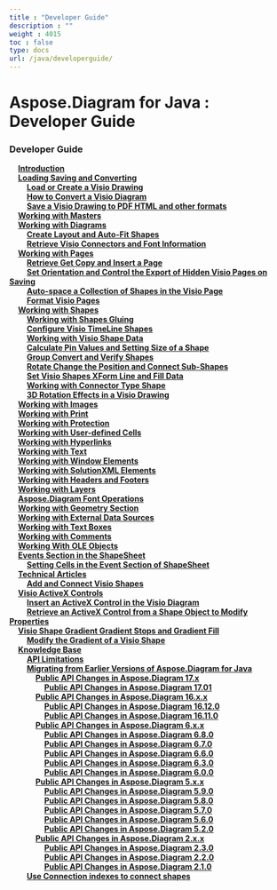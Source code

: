 ```yaml
---
title : "Developer Guide" 
description : "" 
weight : 4015 
toc : false
type: docs
url: /java/developerguide/
---
```


# Aspose.Diagram for Java : Developer Guide


### Developer Guide

&nbsp;&nbsp;&nbsp;&nbsp;[**Introduction**](https://docs2.aspose.com/diagram/java/developerguide/introduction)    
&nbsp;&nbsp;&nbsp;&nbsp;[**Loading Saving and Converting**](https://docs2.aspose.com/diagram/java/developerguide/ld-sv-cvt/)    
&nbsp;&nbsp;&nbsp;&nbsp;&nbsp;&nbsp;&nbsp;&nbsp;[**Load or Create a Visio Drawing**](https://docs2.aspose.com/diagram/java/developerguide/ld-sv-cvt/load+or+create+a+visio+drawing)    
&nbsp;&nbsp;&nbsp;&nbsp;&nbsp;&nbsp;&nbsp;&nbsp;[**How to Convert a Visio Diagram**](https://docs2.aspose.com/diagram/java/developerguide/ld-sv-cvt/how+to+convert+a+visio+diagram)    
&nbsp;&nbsp;&nbsp;&nbsp;&nbsp;&nbsp;&nbsp;&nbsp;[**Save a Visio Drawing to PDF HTML and other formats**](https://docs2.aspose.com/diagram/java/developerguide/ld-sv-cvt/save+a+visio+drawing+to+pdf+html+and+other+formats)    
&nbsp;&nbsp;&nbsp;&nbsp;[**Working with Masters**](https://docs2.aspose.com/diagram/java/developerguide/working+with+masters)    
&nbsp;&nbsp;&nbsp;&nbsp;[**Working with Diagrams**](https://docs2.aspose.com/diagram/java/developerguide/workingwithdiagrams/)    
&nbsp;&nbsp;&nbsp;&nbsp;&nbsp;&nbsp;&nbsp;&nbsp;[**Create Layout and Auto-Fit Shapes**](https://docs2.aspose.com/diagram/java/developerguide/workingwithdiagrams/create+layout+and+auto-fit+shapes)    
&nbsp;&nbsp;&nbsp;&nbsp;&nbsp;&nbsp;&nbsp;&nbsp;[**Retrieve Visio Connectors and Font Information**](https://docs2.aspose.com/diagram/java/developerguide/workingwithdiagrams/retrieve+visio+connectors+and+font+information)    
&nbsp;&nbsp;&nbsp;&nbsp;[**Working with Pages**](https://docs2.aspose.com/diagram/java/developerguide/workingwithpages/)    
&nbsp;&nbsp;&nbsp;&nbsp;&nbsp;&nbsp;&nbsp;&nbsp;[**Retrieve Get Copy and Insert a Page**](https://docs2.aspose.com/diagram/java/developerguide/workingwithpages/retrieve+get+copy+and+insert+a+page)    
&nbsp;&nbsp;&nbsp;&nbsp;&nbsp;&nbsp;&nbsp;&nbsp;[**Set Orientation and Control the Export of Hidden Visio Pages on Saving**](https://docs2.aspose.com/diagram/java/developerguide/workingwithpages/set+orientation+and+control+the+export+of+hidden+visio+pages+on+saving)    
&nbsp;&nbsp;&nbsp;&nbsp;&nbsp;&nbsp;&nbsp;&nbsp;[**Auto-space a Collection of Shapes in the Visio Page**](https://docs2.aspose.com/diagram/java/developerguide/workingwithpages/auto-space+a+collection+of+shapes+in+the+visio+page)    
&nbsp;&nbsp;&nbsp;&nbsp;&nbsp;&nbsp;&nbsp;&nbsp;[**Format Visio Pages**](https://docs2.aspose.com/diagram/java/developerguide/workingwithpages/format+visio+pages)    
&nbsp;&nbsp;&nbsp;&nbsp;[**Working with Shapes**](https://docs2.aspose.com/diagram/java/developerguide/workingwithshapes/)    
&nbsp;&nbsp;&nbsp;&nbsp;&nbsp;&nbsp;&nbsp;&nbsp;[**Working with Shapes Gluing**](https://docs2.aspose.com/diagram/java/developerguide/workingwithshapes/working+with+shapes+gluing)    
&nbsp;&nbsp;&nbsp;&nbsp;&nbsp;&nbsp;&nbsp;&nbsp;[**Configure Visio TimeLine Shapes**](https://docs2.aspose.com/diagram/java/developerguide/workingwithshapes/configure+visio+timeline+shapes)    
&nbsp;&nbsp;&nbsp;&nbsp;&nbsp;&nbsp;&nbsp;&nbsp;[**Working with Visio Shape Data**](https://docs2.aspose.com/diagram/java/developerguide/workingwithshapes/working+with+visio+shape+data)    
&nbsp;&nbsp;&nbsp;&nbsp;&nbsp;&nbsp;&nbsp;&nbsp;[**Calculate Pin Values and Setting Size of a Shape**](https://docs2.aspose.com/diagram/java/developerguide/workingwithshapes/calculate+pin+values+and+setting+size+of+a+shape)    
&nbsp;&nbsp;&nbsp;&nbsp;&nbsp;&nbsp;&nbsp;&nbsp;[**Group Convert and Verify Shapes**](https://docs2.aspose.com/diagram/java/developerguide/workingwithshapes/group+convert+and+verify+shapes)    
&nbsp;&nbsp;&nbsp;&nbsp;&nbsp;&nbsp;&nbsp;&nbsp;[**Rotate Change the Position and Connect Sub-Shapes**](https://docs2.aspose.com/diagram/java/developerguide/workingwithshapes/rotate+change+the+position+and+connect+sub-shapes)    
&nbsp;&nbsp;&nbsp;&nbsp;&nbsp;&nbsp;&nbsp;&nbsp;[**Set Visio Shapes XForm Line and Fill Data**](https://docs2.aspose.com/diagram/java/developerguide/workingwithshapes/set+visio+shapes+xform+line+and+fill+data)    
&nbsp;&nbsp;&nbsp;&nbsp;&nbsp;&nbsp;&nbsp;&nbsp;[**Working with Connector Type Shape**](https://docs2.aspose.com/diagram/java/developerguide/workingwithshapes/working+with+connector+type+shape)    
&nbsp;&nbsp;&nbsp;&nbsp;&nbsp;&nbsp;&nbsp;&nbsp;[**3D Rotation Effects in a Visio Drawing**](https://docs2.aspose.com/diagram/java/developerguide/workingwithshapes/3d+rotation+effects+in+a+visio+drawing)    
&nbsp;&nbsp;&nbsp;&nbsp;[**Working with Images**](https://docs2.aspose.com/diagram/java/developerguide/working+with+images)    
&nbsp;&nbsp;&nbsp;&nbsp;[**Working with Print**](https://docs2.aspose.com/diagram/java/developerguide/working+with+print)    
&nbsp;&nbsp;&nbsp;&nbsp;[**Working with Protection**](https://docs2.aspose.com/diagram/java/developerguide/working+with+protection)    
&nbsp;&nbsp;&nbsp;&nbsp;[**Working with User-defined Cells**](https://docs2.aspose.com/diagram/java/developerguide/working+with+user-defined+cells)    
&nbsp;&nbsp;&nbsp;&nbsp;[**Working with Hyperlinks**](https://docs2.aspose.com/diagram/java/developerguide/working+with+hyperlinks)    
&nbsp;&nbsp;&nbsp;&nbsp;[**Working with Text**](https://docs2.aspose.com/diagram/java/developerguide/working+with+text)    
&nbsp;&nbsp;&nbsp;&nbsp;[**Working with Window Elements**](https://docs2.aspose.com/diagram/java/developerguide/working+with+window+elements)    
&nbsp;&nbsp;&nbsp;&nbsp;[**Working with SolutionXML Elements**](https://docs2.aspose.com/diagram/java/developerguide/working+with+solutionxml+elements)    
&nbsp;&nbsp;&nbsp;&nbsp;[**Working with Headers and Footers**](https://docs2.aspose.com/diagram/java/developerguide/working+with+headers+and+footers)    
&nbsp;&nbsp;&nbsp;&nbsp;[**Working with Layers**](https://docs2.aspose.com/diagram/java/developerguide/working+with+layers)    
&nbsp;&nbsp;&nbsp;&nbsp;[**Aspose.Diagram Font Operations**](https://docs2.aspose.com/diagram/java/developerguide/aspose.diagram+font+operations)    
&nbsp;&nbsp;&nbsp;&nbsp;[**Working with Geometry Section**](https://docs2.aspose.com/diagram/java/developerguide/working+with+geometry+section)    
&nbsp;&nbsp;&nbsp;&nbsp;[**Working with External Data Sources**](https://docs2.aspose.com/diagram/java/developerguide/working+with+external+data+sources)    
&nbsp;&nbsp;&nbsp;&nbsp;[**Working with Text Boxes**](https://docs2.aspose.com/diagram/java/developerguide/working+with+text+boxes)    
&nbsp;&nbsp;&nbsp;&nbsp;[**Working with Comments**](https://docs2.aspose.com/diagram/java/developerguide/working+with+comments)    
&nbsp;&nbsp;&nbsp;&nbsp;[**Working With OLE Objects**](https://docs2.aspose.com/diagram/java/developerguide/working+with+ole+objects)    
&nbsp;&nbsp;&nbsp;&nbsp;[**Events Section in the ShapeSheet**](https://docs2.aspose.com/diagram/java/developerguide/eventsinshapesheet/)    
&nbsp;&nbsp;&nbsp;&nbsp;&nbsp;&nbsp;&nbsp;&nbsp;[**Setting Cells in the Event Section of ShapeSheet**](https://docs2.aspose.com/diagram/java/developerguide/eventsinshapesheet/setting+cells+in+the+event+section+of+shapesheet)    
&nbsp;&nbsp;&nbsp;&nbsp;[**Technical Articles**](https://docs2.aspose.com/diagram/java/developerguide/technicalarticles/)    
&nbsp;&nbsp;&nbsp;&nbsp;&nbsp;&nbsp;&nbsp;&nbsp;[**Add and Connect Visio Shapes**](https://docs2.aspose.com/diagram/java/developerguide/technicalarticles/add+and+connect+visio+shapes)    
&nbsp;&nbsp;&nbsp;&nbsp;[**Visio ActiveX Controls**](https://docs2.aspose.com/diagram/java/developerguide/visioactivexcontrols/)    
&nbsp;&nbsp;&nbsp;&nbsp;&nbsp;&nbsp;&nbsp;&nbsp;[**Insert an ActiveX Control in the Visio Diagram**](https://docs2.aspose.com/diagram/java/developerguide/visioactivexcontrols/insert+an+activex+control+in+the+visio+diagram)    
&nbsp;&nbsp;&nbsp;&nbsp;&nbsp;&nbsp;&nbsp;&nbsp;[**Retrieve an ActiveX Control from a Shape Object to Modify Properties**](https://docs2.aspose.com/diagram/java/developerguide/visioactivexcontrols/retrieve+an+activex+control+from+a+shape+object+to+modify+properties)    
&nbsp;&nbsp;&nbsp;&nbsp;[**Visio Shape Gradient Gradient Stops and Gradient Fill**](https://docs2.aspose.com/diagram/java/developerguide/visioshapegradient/)    
&nbsp;&nbsp;&nbsp;&nbsp;&nbsp;&nbsp;&nbsp;&nbsp;[**Modify the Gradient of a Visio Shape**](https://docs2.aspose.com/diagram/java/developerguide/visioshapegradient/modify+the+gradient+of+a+visio+shape)    
&nbsp;&nbsp;&nbsp;&nbsp;[**Knowledge Base**](https://docs2.aspose.com/diagram/java/developerguide/knowledgebase/)    
&nbsp;&nbsp;&nbsp;&nbsp;&nbsp;&nbsp;&nbsp;&nbsp;[**API Limitations**](https://docs2.aspose.com/diagram/java/developerguide/knowledgebase/api+limitations)    
&nbsp;&nbsp;&nbsp;&nbsp;&nbsp;&nbsp;&nbsp;&nbsp;[**Migrating from Earlier Versions of Aspose.Diagram for Java**](https://docs2.aspose.com/diagram/java/developerguide/knowledgebase/migratingfromearliervs/)    
&nbsp;&nbsp;&nbsp;&nbsp;&nbsp;&nbsp;&nbsp;&nbsp;&nbsp;&nbsp;&nbsp;&nbsp;[**Public API Changes in Aspose.Diagram 17.x**](https://docs2.aspose.com/diagram/java/developerguide/knowledgebase/migratingfromearliervs/changesin17x/)    
&nbsp;&nbsp;&nbsp;&nbsp;&nbsp;&nbsp;&nbsp;&nbsp;&nbsp;&nbsp;&nbsp;&nbsp;&nbsp;&nbsp;&nbsp;&nbsp;[**Public API Changes in Aspose.Diagram 17.01**](https://docs2.aspose.com/diagram/java/developerguide/knowledgebase/migratingfromearliervs/changesin17x/public+api+changes+in+aspose.diagram+17.01)    
&nbsp;&nbsp;&nbsp;&nbsp;&nbsp;&nbsp;&nbsp;&nbsp;&nbsp;&nbsp;&nbsp;&nbsp;[**Public API Changes in Aspose.Diagram 16.x.x**](https://docs2.aspose.com/diagram/java/developerguide/knowledgebase/migratingfromearliervs/changesin16xx/)    
&nbsp;&nbsp;&nbsp;&nbsp;&nbsp;&nbsp;&nbsp;&nbsp;&nbsp;&nbsp;&nbsp;&nbsp;&nbsp;&nbsp;&nbsp;&nbsp;[**Public API Changes in Aspose.Diagram 16.12.0**](https://docs2.aspose.com/diagram/java/developerguide/knowledgebase/migratingfromearliervs/changesin16xx/public+api+changes+in+aspose.diagram+16.12.0)    
&nbsp;&nbsp;&nbsp;&nbsp;&nbsp;&nbsp;&nbsp;&nbsp;&nbsp;&nbsp;&nbsp;&nbsp;&nbsp;&nbsp;&nbsp;&nbsp;[**Public API Changes in Aspose.Diagram 16.11.0**](https://docs2.aspose.com/diagram/java/developerguide/knowledgebase/migratingfromearliervs/changesin16xx/public+api+changes+in+aspose.diagram+16.11.0)    
&nbsp;&nbsp;&nbsp;&nbsp;&nbsp;&nbsp;&nbsp;&nbsp;&nbsp;&nbsp;&nbsp;&nbsp;[**Public API Changes in Aspose.Diagram 6.x.x**](https://docs2.aspose.com/diagram/java/developerguide/knowledgebase/migratingfromearliervs/changesin6xx/)    
&nbsp;&nbsp;&nbsp;&nbsp;&nbsp;&nbsp;&nbsp;&nbsp;&nbsp;&nbsp;&nbsp;&nbsp;&nbsp;&nbsp;&nbsp;&nbsp;[**Public API Changes in Aspose.Diagram 6.8.0**](https://docs2.aspose.com/diagram/java/developerguide/knowledgebase/migratingfromearliervs/changesin6xx/public+api+changes+in+aspose.diagram+6.8.0)    
&nbsp;&nbsp;&nbsp;&nbsp;&nbsp;&nbsp;&nbsp;&nbsp;&nbsp;&nbsp;&nbsp;&nbsp;&nbsp;&nbsp;&nbsp;&nbsp;[**Public API Changes in Aspose.Diagram 6.7.0**](https://docs2.aspose.com/diagram/java/developerguide/knowledgebase/migratingfromearliervs/changesin6xx/public+api+changes+in+aspose.diagram+6.7.0)    
&nbsp;&nbsp;&nbsp;&nbsp;&nbsp;&nbsp;&nbsp;&nbsp;&nbsp;&nbsp;&nbsp;&nbsp;&nbsp;&nbsp;&nbsp;&nbsp;[**Public API Changes in Aspose.Diagram 6.6.0**](https://docs2.aspose.com/diagram/java/developerguide/knowledgebase/migratingfromearliervs/changesin6xx/public+api+changes+in+aspose.diagram+6.6.0)    
&nbsp;&nbsp;&nbsp;&nbsp;&nbsp;&nbsp;&nbsp;&nbsp;&nbsp;&nbsp;&nbsp;&nbsp;&nbsp;&nbsp;&nbsp;&nbsp;[**Public API Changes in Aspose.Diagram 6.3.0**](https://docs2.aspose.com/diagram/java/developerguide/knowledgebase/migratingfromearliervs/changesin6xx/public+api+changes+in+aspose.diagram+6.3.0)    
&nbsp;&nbsp;&nbsp;&nbsp;&nbsp;&nbsp;&nbsp;&nbsp;&nbsp;&nbsp;&nbsp;&nbsp;&nbsp;&nbsp;&nbsp;&nbsp;[**Public API Changes in Aspose.Diagram 6.0.0**](https://docs2.aspose.com/diagram/java/developerguide/knowledgebase/migratingfromearliervs/changesin6xx/public+api+changes+in+aspose.diagram+6.0.0)    
&nbsp;&nbsp;&nbsp;&nbsp;&nbsp;&nbsp;&nbsp;&nbsp;&nbsp;&nbsp;&nbsp;&nbsp;[**Public API Changes in Aspose.Diagram 5.x.x**](https://docs2.aspose.com/diagram/java/developerguide/knowledgebase/migratingfromearliervs/changesin5xx/)    
&nbsp;&nbsp;&nbsp;&nbsp;&nbsp;&nbsp;&nbsp;&nbsp;&nbsp;&nbsp;&nbsp;&nbsp;&nbsp;&nbsp;&nbsp;&nbsp;[**Public API Changes in Aspose.Diagram 5.9.0**](https://docs2.aspose.com/diagram/java/developerguide/knowledgebase/migratingfromearliervs/changesin5xx/public+api+changes+in+aspose.diagram+5.9.0)    
&nbsp;&nbsp;&nbsp;&nbsp;&nbsp;&nbsp;&nbsp;&nbsp;&nbsp;&nbsp;&nbsp;&nbsp;&nbsp;&nbsp;&nbsp;&nbsp;[**Public API Changes in Aspose.Diagram 5.8.0**](https://docs2.aspose.com/diagram/java/developerguide/knowledgebase/migratingfromearliervs/changesin5xx/public+api+changes+in+aspose.diagram+5.8.0)    
&nbsp;&nbsp;&nbsp;&nbsp;&nbsp;&nbsp;&nbsp;&nbsp;&nbsp;&nbsp;&nbsp;&nbsp;&nbsp;&nbsp;&nbsp;&nbsp;[**Public API Changes in Aspose.Diagram 5.7.0**](https://docs2.aspose.com/diagram/java/developerguide/knowledgebase/migratingfromearliervs/changesin5xx/public+api+changes+in+aspose.diagram+5.7.0)    
&nbsp;&nbsp;&nbsp;&nbsp;&nbsp;&nbsp;&nbsp;&nbsp;&nbsp;&nbsp;&nbsp;&nbsp;&nbsp;&nbsp;&nbsp;&nbsp;[**Public API Changes in Aspose.Diagram 5.6.0**](https://docs2.aspose.com/diagram/java/developerguide/knowledgebase/migratingfromearliervs/changesin5xx/public+api+changes+in+aspose.diagram+5.6.0)    
&nbsp;&nbsp;&nbsp;&nbsp;&nbsp;&nbsp;&nbsp;&nbsp;&nbsp;&nbsp;&nbsp;&nbsp;&nbsp;&nbsp;&nbsp;&nbsp;[**Public API Changes in Aspose.Diagram 5.2.0**](https://docs2.aspose.com/diagram/java/developerguide/knowledgebase/migratingfromearliervs/changesin5xx/public+api+changes+in+aspose.diagram+5.2.0)    
&nbsp;&nbsp;&nbsp;&nbsp;&nbsp;&nbsp;&nbsp;&nbsp;&nbsp;&nbsp;&nbsp;&nbsp;[**Public API Changes in Aspose.Diagram 2.x.x**](https://docs2.aspose.com/diagram/java/developerguide/knowledgebase/migratingfromearliervs/changesin2xx/)    
&nbsp;&nbsp;&nbsp;&nbsp;&nbsp;&nbsp;&nbsp;&nbsp;&nbsp;&nbsp;&nbsp;&nbsp;&nbsp;&nbsp;&nbsp;&nbsp;[**Public API Changes in Aspose.Diagram 2.3.0**](https://docs2.aspose.com/diagram/java/developerguide/knowledgebase/migratingfromearliervs/changesin2xx/public+api+changes+in+aspose.diagram+2.3.0)    
&nbsp;&nbsp;&nbsp;&nbsp;&nbsp;&nbsp;&nbsp;&nbsp;&nbsp;&nbsp;&nbsp;&nbsp;&nbsp;&nbsp;&nbsp;&nbsp;[**Public API Changes in Aspose.Diagram 2.2.0**](https://docs2.aspose.com/diagram/java/developerguide/knowledgebase/migratingfromearliervs/changesin2xx/public+api+changes+in+aspose.diagram+2.2.0)    
&nbsp;&nbsp;&nbsp;&nbsp;&nbsp;&nbsp;&nbsp;&nbsp;&nbsp;&nbsp;&nbsp;&nbsp;&nbsp;&nbsp;&nbsp;&nbsp;[**Public API Changes in Aspose.Diagram 2.1.0**](https://docs2.aspose.com/diagram/java/developerguide/knowledgebase/migratingfromearliervs/changesin2xx/public+api+changes+in+aspose.diagram+2.1.0)    
&nbsp;&nbsp;&nbsp;&nbsp;&nbsp;&nbsp;&nbsp;&nbsp;[**Use Connection indexes to connect shapes**](https://docs2.aspose.com/diagram/java/developerguide/knowledgebase/use+connection+indexes+to+connect+shapes)    


           


